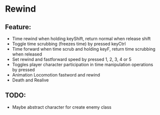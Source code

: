 # Rewind

## Feature:

* Time rewind when holding keyShift, return normal when release shift
* Toggle time scrubbing (freezes time) by pressed keyCtrl
* Time forward when time scrub and holding keyF, return time scrubbing when released
* Set rewind and fastforward speed by pressed 1, 2, 3, 4 or 5
* Toggles player character participation in time manipulation operations by pressed
* Animation Locomotion fastword and rewind
* Death and Realive 

## TODO:

* Maybe abstract character for create enemy class

